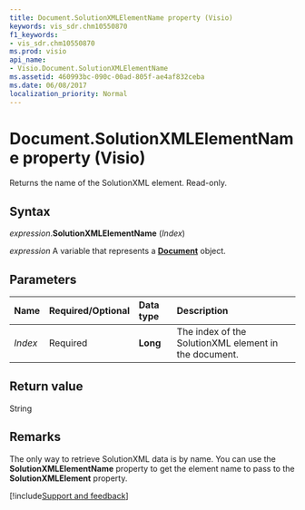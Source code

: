 ```yaml
---
title: Document.SolutionXMLElementName property (Visio)
keywords: vis_sdr.chm10550870
f1_keywords:
- vis_sdr.chm10550870
ms.prod: visio
api_name:
- Visio.Document.SolutionXMLElementName
ms.assetid: 460993bc-090c-00ad-805f-ae4af832ceba
ms.date: 06/08/2017
localization_priority: Normal
---
```



# Document.SolutionXMLElementName property (Visio)

Returns the name of the SolutionXML element. Read-only.


## Syntax

_expression_.**SolutionXMLElementName** (_Index_)

_expression_ A variable that represents a **[Document](Visio.Document.md)** object.


## Parameters

|Name|Required/Optional|Data type|Description|
|:-----|:-----|:-----|:-----|
| _Index_|Required| **Long**|The index of the SolutionXML element in the document.|

## Return value

String


## Remarks

The only way to retrieve SolutionXML data is by name. You can use the **SolutionXMLElementName** property to get the element name to pass to the **SolutionXMLElement** property.

[!include[Support and feedback](~/includes/feedback-boilerplate.md)]